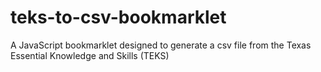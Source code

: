 # teks-to-csv-bookmarklet
A JavaScript bookmarklet designed to generate a csv file from the Texas Essential Knowledge and Skills (TEKS)
